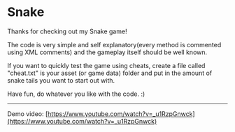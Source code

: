 # Snake

Thanks for checking out my Snake game!

The code is very simple and self explanatory(every method is commented using XML comments) and the gameplay itself should be well known.

If you want to quickly test the game using cheats, create a file called "cheat.txt" is your asset (or game data) folder and put in the amount of snake tails you want to start out with.

Have fun, do whatever you like with the code. :)

----

Demo video: [https://www.youtube.com/watch?v=_u1RzpGnwck](https://www.youtube.com/watch?v=_u1RzpGnwck)
